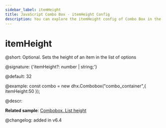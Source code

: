 ```yaml
---
sidebar_label: itemHeight
title: JavaScript Combo Box - itemHeight Config 
description: You can explore the itemHeight config of Combo Box in the documentation of the DHTMLX JavaScript UI library. Browse developer guides and API reference, try out code examples and live demos, and download a free 30-day evaluation version of DHTMLX Suite 7.
---
```


# itemHeight

@short: Optional. Sets the height of an item in the list of options

@signature: {'itemHeight?: number | string;'}

@default: 32

@example:
const combo = new dhx.Combobox("combo_container",{
    itemHeight:50
});

@descr:

**Related sample**: [Combobox. List height](https://snippet.dhtmlx.com/vilg4l7w)

@changelog: added in v6.4

[comment]: # (@related: combobox/how_to_start.md#initialize-combobox combobox/configuration.md#height-of-list-of-options-and-its-items)
